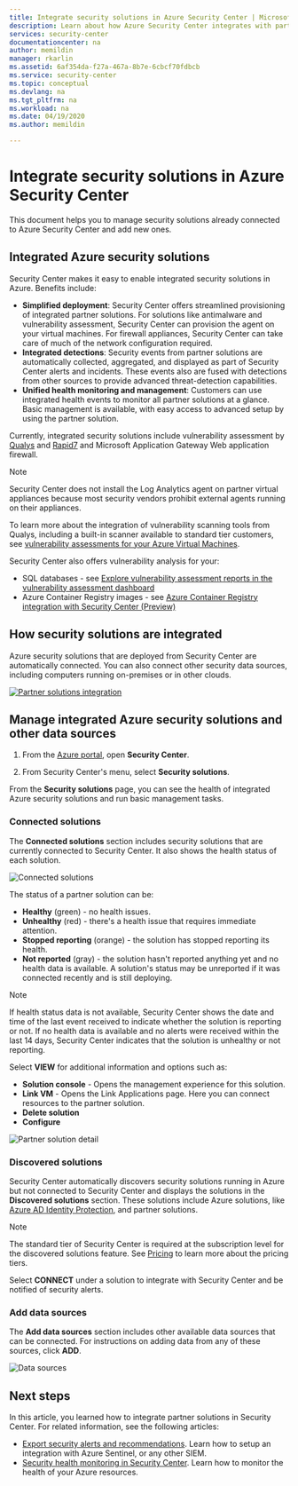 ```yaml
---
title: Integrate security solutions in Azure Security Center | Microsoft Docs
description: Learn about how Azure Security Center integrates with partners to enhance the overall security of your Azure resources.
services: security-center
documentationcenter: na
author: memildin
manager: rkarlin
ms.assetid: 6af354da-f27a-467a-8b7e-6cbcf70fdbcb
ms.service: security-center
ms.topic: conceptual
ms.devlang: na
ms.tgt_pltfrm: na
ms.workload: na
ms.date: 04/19/2020
ms.author: memildin

---
```

# Integrate security solutions in Azure Security Center
This document helps you to manage security solutions already connected to Azure Security Center and add new ones.

## Integrated Azure security solutions
Security Center makes it easy to enable integrated security solutions in Azure. Benefits include:

- **Simplified deployment**: Security Center offers streamlined provisioning of integrated partner solutions. For solutions like antimalware and vulnerability assessment, Security Center can provision the agent on your virtual machines. For firewall appliances, Security Center can take care of much of the network configuration required.
- **Integrated detections**: Security events from partner solutions are automatically collected, aggregated, and displayed as part of Security Center alerts and incidents. These events also are fused with detections from other sources to provide advanced threat-detection capabilities.
- **Unified health monitoring and management**: Customers can use integrated health events to monitor all partner solutions at a glance. Basic management is available, with easy access to advanced setup by using the partner solution.

Currently, integrated security solutions include vulnerability assessment by [Qualys](https://www.qualys.com/public-cloud/#azure) and [Rapid7](https://www.rapid7.com/products/insightvm/) and Microsoft Application Gateway Web application firewall.

> [!NOTE]
> Security Center does not install the Log Analytics agent on partner virtual appliances because most security vendors prohibit external agents running on their appliances.

To learn more about the integration of vulnerability scanning tools from Qualys, including a built-in scanner available to standard tier customers, see [vulnerability assessments for your Azure Virtual Machines](deploy-vulnerability-assessment-vm.md).

Security Center also offers vulnerability analysis for your:

* SQL databases - see [Explore vulnerability assessment reports in the vulnerability assessment dashboard](security-center-iaas-advanced-data.md#explore-vulnerability-assessment-reports)
* Azure Container Registry images - see [Azure Container Registry integration with Security Center (Preview)](azure-container-registry-integration.md)

## How security solutions are integrated
Azure security solutions that are deployed from Security Center are automatically connected. You can also connect other security data sources, including computers running on-premises or in other clouds.

[![Partner solutions integration](./media/security-center-partner-integration/security-solutions-page.png)](./media/security-center-partner-integration/security-solutions-page.png#lightbox)

## Manage integrated Azure security solutions and other data sources

1. From the [Azure portal](https://azure.microsoft.com/features/azure-portal/), open **Security Center**.

1. From Security Center's menu, select **Security solutions**.

From the **Security solutions** page, you can see the health of integrated Azure security solutions and run basic management tasks.

### Connected solutions

The **Connected solutions** section includes security solutions that are currently connected to Security Center. It also shows the health status of each solution.  

![Connected solutions](./media/security-center-partner-integration/connected-solutions.png)

The status of a partner solution can be:

* **Healthy** (green) - no health issues.
* **Unhealthy** (red) - there's a health issue that requires immediate attention.
* **Stopped reporting** (orange) - the solution has stopped reporting its health.
* **Not reported** (gray) - the solution hasn't reported anything yet and no health data is available. A solution's status may be unreported if it was connected recently and is still deploying.

> [!NOTE]
> If health status data is not available, Security Center shows the date and time of the last event received to indicate whether the solution is reporting or not. If no health data is available and no alerts were received within the last 14 days, Security Center indicates that the solution is unhealthy or not reporting.
>
>

Select **VIEW** for additional information and options such as:

   - **Solution console** - Opens the management experience for this solution.
   - **Link VM** - Opens the Link Applications page. Here you can connect resources to the partner solution.
   - **Delete solution**
   - **Configure**

   ![Partner solution detail](./media/security-center-partner-integration/partner-solutions-detail.png)


### Discovered solutions

Security Center automatically discovers security solutions running in Azure but not connected to Security Center and displays the solutions in the **Discovered solutions** section. These  solutions include Azure solutions, like [Azure AD Identity Protection](https://docs.microsoft.com/azure/active-directory/active-directory-identityprotection), and partner solutions.

> [!NOTE]
> The standard tier of Security Center is required at the subscription level for the discovered solutions feature. See [Pricing](security-center-pricing.md) to learn more about the pricing tiers.
>

Select **CONNECT** under a solution to integrate with Security Center and be notified of security alerts.

### Add data sources

The **Add data sources** section includes other available data sources that can be connected. For instructions on adding data from any of these sources, click **ADD**.

![Data sources](./media/security-center-partner-integration/add-data-sources.png)



## Next steps

In this article, you learned how to integrate partner solutions in Security Center. For related information, see the following articles:

* [Export security alerts and recommendations](continuous-export.md). Learn how to setup an integration with Azure Sentinel, or any other SIEM.
* [Security health monitoring in Security Center](security-center-monitoring.md). Learn how to monitor the health of your Azure resources.